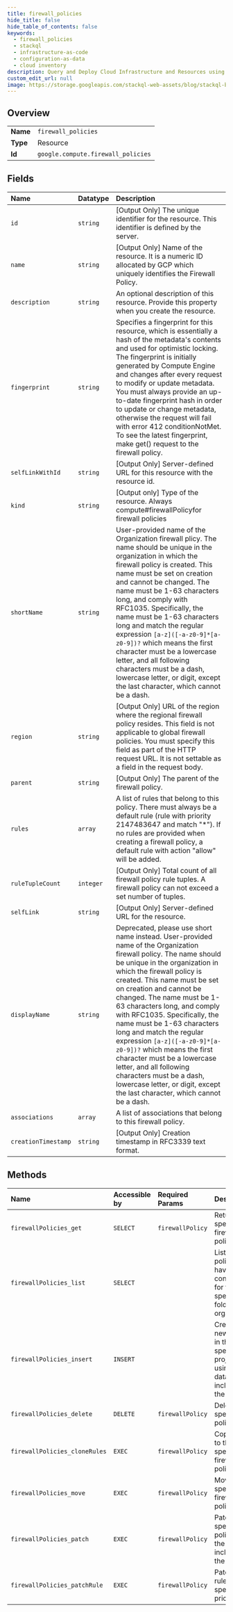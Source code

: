 ```yaml
---
title: firewall_policies
hide_title: false
hide_table_of_contents: false
keywords:
  - firewall_policies
  - stackql
  - infrastructure-as-code
  - configuration-as-data
  - cloud inventory
description: Query and Deploy Cloud Infrastructure and Resources using SQL
custom_edit_url: null
image: https://storage.googleapis.com/stackql-web-assets/blog/stackql-blog-post-featured-image.png
---
```

  
    

## Overview
<table><tbody>
<tr><td><b>Name</b></td><td><code>firewall_policies</code></td></tr>
<tr><td><b>Type</b></td><td>Resource</td></tr>
<tr><td><b>Id</b></td><td><code>google.compute.firewall_policies</code></td></tr>
</tbody></table>

## Fields
| Name | Datatype | Description |
|:-----|:---------|:------------|
| `id` | `string` | [Output Only] The unique identifier for the resource. This identifier is defined by the server. |
| `name` | `string` | [Output Only] Name of the resource. It is a numeric ID allocated by GCP which uniquely identifies the Firewall Policy. |
| `description` | `string` | An optional description of this resource. Provide this property when you create the resource. |
| `fingerprint` | `string` | Specifies a fingerprint for this resource, which is essentially a hash of the metadata's contents and used for optimistic locking. The fingerprint is initially generated by Compute Engine and changes after every request to modify or update metadata. You must always provide an up-to-date fingerprint hash in order to update or change metadata, otherwise the request will fail with error 412 conditionNotMet. To see the latest fingerprint, make get() request to the firewall policy. |
| `selfLinkWithId` | `string` | [Output Only] Server-defined URL for this resource with the resource id. |
| `kind` | `string` | [Output only] Type of the resource. Always compute#firewallPolicyfor firewall policies |
| `shortName` | `string` | User-provided name of the Organization firewall plicy. The name should be unique in the organization in which the firewall policy is created. This name must be set on creation and cannot be changed. The name must be 1-63 characters long, and comply with RFC1035. Specifically, the name must be 1-63 characters long and match the regular expression `[a-z]([-a-z0-9]*[a-z0-9])?` which means the first character must be a lowercase letter, and all following characters must be a dash, lowercase letter, or digit, except the last character, which cannot be a dash. |
| `region` | `string` | [Output Only] URL of the region where the regional firewall policy resides. This field is not applicable to global firewall policies. You must specify this field as part of the HTTP request URL. It is not settable as a field in the request body. |
| `parent` | `string` | [Output Only] The parent of the firewall policy. |
| `rules` | `array` | A list of rules that belong to this policy. There must always be a default rule (rule with priority 2147483647 and match "*"). If no rules are provided when creating a firewall policy, a default rule with action "allow" will be added. |
| `ruleTupleCount` | `integer` | [Output Only] Total count of all firewall policy rule tuples. A firewall policy can not exceed a set number of tuples. |
| `selfLink` | `string` | [Output Only] Server-defined URL for the resource. |
| `displayName` | `string` | Deprecated, please use short name instead. User-provided name of the Organization firewall policy. The name should be unique in the organization in which the firewall policy is created. This name must be set on creation and cannot be changed. The name must be 1-63 characters long, and comply with RFC1035. Specifically, the name must be 1-63 characters long and match the regular expression `[a-z]([-a-z0-9]*[a-z0-9])?` which means the first character must be a lowercase letter, and all following characters must be a dash, lowercase letter, or digit, except the last character, which cannot be a dash. |
| `associations` | `array` | A list of associations that belong to this firewall policy. |
| `creationTimestamp` | `string` | [Output Only] Creation timestamp in RFC3339 text format. |
## Methods
| Name | Accessible by | Required Params | Description |
|:-----|:--------------|:----------------|:------------|
| `firewallPolicies_get` | `SELECT` | `firewallPolicy` | Returns the specified firewall policy. |
| `firewallPolicies_list` | `SELECT` |  | Lists all the policies that have been configured for the specified folder or organization. |
| `firewallPolicies_insert` | `INSERT` |  | Creates a new policy in the specified project using the data included in the request. |
| `firewallPolicies_delete` | `DELETE` | `firewallPolicy` | Deletes the specified policy. |
| `firewallPolicies_cloneRules` | `EXEC` | `firewallPolicy` | Copies rules to the specified firewall policy. |
| `firewallPolicies_move` | `EXEC` | `firewallPolicy` | Moves the specified firewall policy. |
| `firewallPolicies_patch` | `EXEC` | `firewallPolicy` | Patches the specified policy with the data included in the request. |
| `firewallPolicies_patchRule` | `EXEC` | `firewallPolicy` | Patches a rule of the specified priority. |
